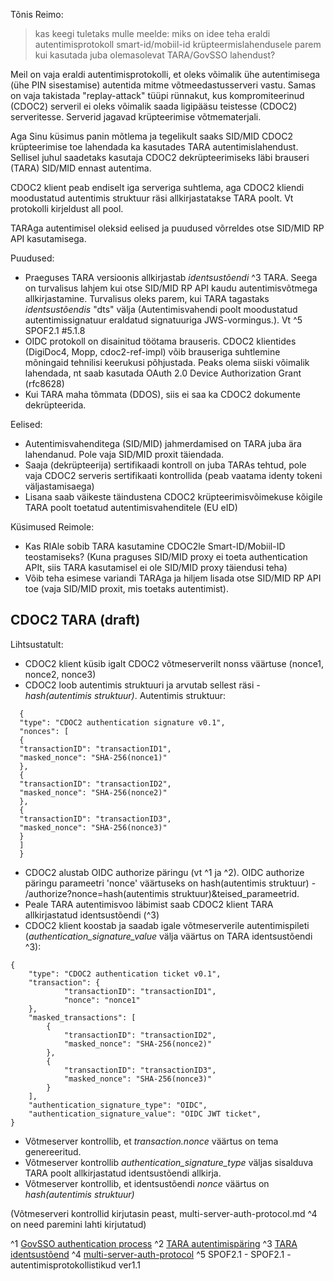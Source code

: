 Tõnis Reimo: 
>kas keegi tuletaks mulle meelde:
>miks on idee teha eraldi autentimisprotokoll smart-id/mobiil-id krüpteermislahendusele parem kui kasutada juba olemasolevat TARA/GovSSO lahendust?


Meil on vaja eraldi autentimisprotokolli, et oleks võimalik ühe autentimisega (ühe PIN sisestamise) autentida mitme võtmeedastusserveri vastu. Samas on vaja takistada "replay-attack" tüüpi rünnakut, kus kompromiteerinud (CDOC2) serveril ei oleks võimalik saada ligipääsu teistesse (CDOC2) serveritesse. Serverid jagavad krüpteerimise võtmematerjali.


Aga Sinu küsimus panin mõtlema ja tegelikult saaks SID/MID CDOC2 krüpteerimise toe lahendada ka kasutades TARA autentimislahendust. Sellisel juhul saadetaks kasutaja CDOC2 dekrüpteerimiseks läbi brauseri (TARA) SID/MID ennast autentima.

CDOC2 klient peab endiselt iga serveriga suhtlema, aga CDOC2 kliendi moodustatud autentimis struktuur räsi allkirjastatakse TARA poolt. Vt protokolli kirjeldust all pool.

TARAga autentimisel oleksid eelised ja puudused võrreldes otse SID/MID RP API kasutamisega.

Puudused:
* Praeguses TARA versioonis allkirjastab _identsustõendi_ ^3 TARA. Seega on turvalisus lahjem kui
otse SID/MID RP API kaudu autentimisvõtmega allkirjastamine. Turvalisus oleks parem, kui TARA tagastaks
  _identsustõendis_ "dts" välja (Autentimisvahendi poolt moodustatud autentimissignatuur
  eraldatud signatuuriga JWS-vormingus.). Vt ^5 SPOF2.1 #5.1.8 
* OIDC protokoll on disainitud töötama brauseris. CDOC2 klientides (DigiDoc4, Mopp, cdoc2-ref-impl) 
  võib brauseriga suhtlemine mõningaid tehnilisi keerukusi põhjustada. Peaks olema siiski võimalik 
  lahendada, nt saab kasutada  OAuth 2.0 Device Authorization Grant (rfc8628)
* Kui TARA maha tõmmata (DDOS), siis ei saa ka CDOC2 dokumente dekrüpteerida.

Eelised:
* Autentimisvahenditega (SID/MID) jahmerdamised on TARA juba ära lahendanud. 
  Pole vaja SID/MID proxit täiendada.
* Saaja (dekrüpteerija) sertifikaadi kontroll on juba TARAs tehtud, pole vaja CDOC2 serveris 
 sertifikaati kontrollida (peab vaatama identy tokeni väljastamisaega)
* Lisana saab väikeste täindustena CDOC2 krüpteerimisvõimekuse kõigile TARA poolt toetatud 
  autentimisvahenditele (EU eID)

Küsimused Reimole:
* Kas RIAle sobib TARA kasutamine CDOC2le Smart-ID/Mobiil-ID teostamiseks? (Kuna praguses SID/MID proxy ei toeta authentication APIt, siis TARA kasutamisel ei ole SID/MID proxy täiendusi teha)
* Võib teha esimese variandi TARAga ja hiljem lisada otse SID/MID RP API toe (vaja SID/MID proxit, mis toetaks autentimist).


## CDOC2 TARA (draft)

Lihtsustatult:

* CDOC2 klient küsib igalt CDOC2 võtmeserverilt nonss väärtuse (nonce1, nonce2, nonce3)
* CDOC2  loob autentimis struktuuri ja arvutab sellest räsi - _hash(autentimis struktuur)_. Autentimis struktuur:
```  
  {
  "type": "CDOC2 authentication signature v0.1",
  "nonces": [
  {
  "transactionID": "transactionID1",
  "masked_nonce": "SHA-256(nonce1)"
  },
  {
  "transactionID": "transactionID2",
  "masked_nonce": "SHA-256(nonce2)"
  },
  {
  "transactionID": "transactionID3",
  "masked_nonce": "SHA-256(nonce3)"
  }
  ]
  }
```

* CDOC2 alustab OIDC authorize päringu (vt ^1 ja ^2). OIDC authorize päringu  parameetri 'nonce' väärtuseks on hash(autentimis struktuur) - /authorize?nonce=hash(autentimis struktuur)&teised_parameetrid.
* Peale TARA autentimisvoo läbimist saab CDOC2 klient TARA allkirjastatud identsustõendi (^3)
* CDOC2 klient koostab ja saadab igale võtmeserverile autentimispileti (_authentication_signature_value_ välja väärtus on TARA identsustõendi ^3):
```
{
    "type": "CDOC2 authentication ticket v0.1",
    "transaction": {
            "transactionID": "transactionID1",
            "nonce": "nonce1"
    },
    "masked_transactions": [
        {
            "transactionID": "transactionID2",
            "masked_nonce": "SHA-256(nonce2)"
        },
        {
            "transactionID": "transactionID3",
            "masked_nonce": "SHA-256(nonce3)"
        }
    ],
    "authentication_signature_type": "OIDC",
    "authentication_signature_value": "OIDC JWT ticket",
}
```
* Võtmeserver kontrollib, et _transaction.nonce_ väärtus on tema genereeritud. 
* Võtmeserver kontrollib _authentication_signature_type_ väljas sisalduva TARA poolt allkirjastatud identsustõendi allkirja.
* Võtmeserver kontrollib, et identsustõendi _nonce_ väärtus on _hash(autentimis struktuur)_

(Võtmeserveri kontrollid kirjutasin peast, multi-server-auth-protocol.md ^4 on need paremini lahti kirjutatud)


^1 [GovSSO authentication process](https://e-gov.github.io/GOVSSO/ArchivedPocTechnicalSpecification#authentication-process)
^2 [TARA autentimispäring](https://e-gov.github.io/TARA-Doku/TehnilineKirjeldus#41-autentimisp%C3%A4ring)
^3 [TARA identsustõend](https://e-gov.github.io/TARA-Doku/TehnilineKirjeldus#431-identsust%C3%B5end)
^4 [multi-server-auth-protocol](https://gitlab.cyber.ee/id/ee-ria/ria_tender_test_assignment_2023/-/blob/master/exercise-2.3-authentication-multi-server/multi-server-auth-protocol.md?ref_type=heads#autentimispiletite-kontrollimise-algoritm)
^5 SPOF2.1 - SPOF2.1 - autentimisprotokollistikud ver1.1 
